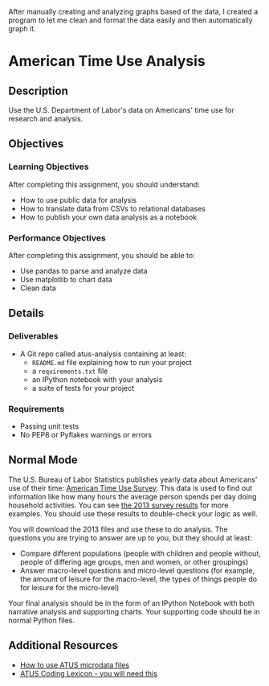 After manually creating and analyzing graphs based of the data, I created a program to let me clean and format the data easily and then automatically graph it.

# American Time Use Analysis

## Description

Use the U.S. Department of Labor's data on Americans' time use for research and analysis.

## Objectives

### Learning Objectives

After completing this assignment, you should understand:

* How to use public data for analysis
* How to translate data from CSVs to relational databases
* How to publish your own data analysis as a notebook

### Performance Objectives

After completing this assignment, you should be able to:

* Use pandas to parse and analyze data
* Use matplotlib to chart data
* Clean data

## Details

### Deliverables

* A Git repo called atus-analysis containing at least:
  * `README.md` file explaining how to run your project
  * a `requirements.txt` file
  * an IPython notebook with your analysis
  * a suite of tests for your project

### Requirements  

* Passing unit tests
* No PEP8 or Pyflakes warnings or errors

## Normal Mode

The U.S. Bureau of Labor Statistics publishes yearly data about Americans' use
of their time: [American Time Use Survey](http://www.bls.gov/tus/home.htm#data).
This data is used to find out information like how many hours the average person
spends per day doing household activities. You can see
[the 2013 survey results](http://www.bls.gov/news.release/atus.nr0.htm)
for more examples. You should use these results to double-check your logic as well.

You will download the 2013 files and use these to do analysis. The questions you are trying to answer are up to you, but they
should at least:

* Compare different populations (people with children and people without, people of differing age groups, men and women, or other groupings)
* Answer macro-level questions and micro-level questions (for example, the amount of leisure for the macro-level, the types of things people do for leisure for the micro-level)

Your final analysis should be in the form of an IPython Notebook with both
narrative analysis and supporting charts. Your supporting code should be in
normal Python files.



## Additional Resources

* [How to use ATUS microdata files](http://www.bls.gov/tus/howto.htm)
* [ATUS Coding Lexicon - you will need this](http://www.bls.gov/tus/lexicons.htm)

